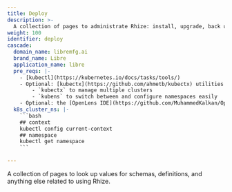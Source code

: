 ```yaml
---
title: Deploy
description: >-
  A collection of pages to administrate Rhize: install, upgrade, back up, and more.
weight: 100
identifier: deploy
cascade:
  domain_name: libremfg.ai
  brand_name: Libre
  application_name: libre
  pre_reqs: |-
    - [kubectl](https://kubernetes.io/docs/tasks/tools/)
    - Optional: [kubectx](https://github.com/ahmetb/kubectx) utilities
        - `kubectx` to manage multiple clusters
        - `kubens` to switch between and configure namespaces easily
    - Optional: the [OpenLens IDE](https://github.com/MuhammedKalkan/OpenLens/releases), if you prefer to manage Kubernetes graphically
  k8s_cluster_ns: |-
    ```bash
    ## context
    kubectl config current-context
    ## namespace
    kubectl get namespace
    ```
    
---
```


A collection of pages to look up values for schemas, definitions, and anything else related to using Rhize. 

